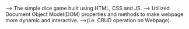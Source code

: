 --> The simple dice game built using HTML, CSS and JS.
--> Utilized Document Object Model(DOM) properties and methods to make webpage more dynamic and interactive.
-->(i.e. CRUD operation on Webpage).
